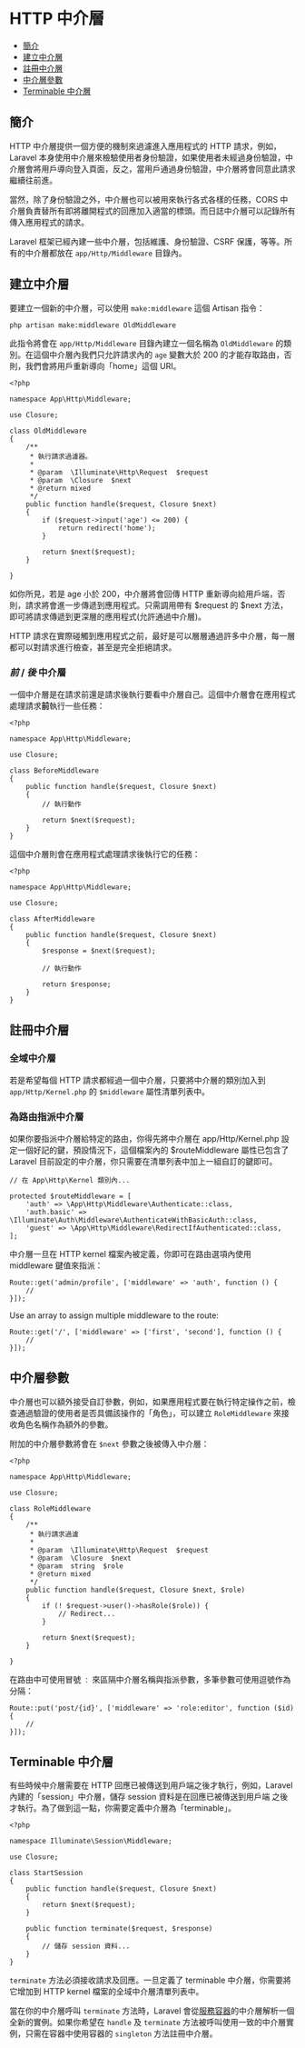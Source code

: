# HTTP 中介層

- [簡介](#introduction)
- [建立中介層](#defining-middleware)
- [註冊中介層](#registering-middleware)
- [中介層參數](#middleware-parameters)
- [Terminable 中介層](#terminable-middleware)

<a name="introduction"></a>
## 簡介

HTTP 中介層提供一個方便的機制來過濾進入應用程式的 HTTP 請求，例如，Laravel 本身使用中介層來檢驗使用者身份驗證，如果使用者未經過身份驗證，中介層會將用戶導向登入頁面，反之，當用戶通過身份驗證，中介層將會同意此請求繼續往前進。

當然，除了身份驗證之外，中介層也可以被用來執行各式各樣的任務，CORS 中介層負責替所有即將離開程式的回應加入適當的標頭。而日誌中介層可以記錄所有傳入應用程式的請求。

Laravel 框架已經內建一些中介層，包括維護、身份驗證、CSRF 保護，等等。所有的中介層都放在 `app/Http/Middleware` 目錄內。

<a name="defining-middleware"></a>
## 建立中介層

要建立一個新的中介層，可以使用 `make:middleware` 這個 Artisan 指令：

    php artisan make:middleware OldMiddleware

此指令將會在 `app/Http/Middleware` 目錄內建立一個名稱為 `OldMiddleware` 的類別。在這個中介層內我們只允許請求內的 `age` 變數大於 200 的才能存取路由，否則，我們會將用戶重新導向「home」這個 URI。

    <?php

    namespace App\Http\Middleware;

    use Closure;

    class OldMiddleware
    {
        /**
         * 執行請求過濾器。
         *
         * @param  \Illuminate\Http\Request  $request
         * @param  \Closure  $next
         * @return mixed
         */
        public function handle($request, Closure $next)
        {
            if ($request->input('age') <= 200) {
                return redirect('home');
            }

            return $next($request);
        }

    }

如你所見，若是 age 小於 200，中介層將會回傳 HTTP 重新導向給用戶端，否則，請求將會進一步傳遞到應用程式。只需調用帶有 $request 的 $next 方法，即可將請求傳遞到更深層的應用程式(允許通過中介層)。

HTTP 請求在實際碰觸到應用程式之前，最好是可以層層通過許多中介層，每一層都可以對請求進行檢查，甚至是完全拒絕請求。

### *前* / *後* 中介層

一個中介層是在請求前還是請求後執行要看中介層自己。這個中介層會在應用程式處理請求**前**執行一些任務：

    <?php

    namespace App\Http\Middleware;

    use Closure;

    class BeforeMiddleware
    {
        public function handle($request, Closure $next)
        {
            // 執行動作

            return $next($request);
        }
    }

這個中介層則會在應用程式處理請求後執行它的任務：

    <?php

    namespace App\Http\Middleware;

    use Closure;

    class AfterMiddleware
    {
        public function handle($request, Closure $next)
        {
            $response = $next($request);

            // 執行動作

            return $response;
        }
    }

<a name="registering-middleware"></a>
## 註冊中介層

### 全域中介層

若是希望每個 HTTP 請求都經過一個中介層，只要將中介層的類別加入到 `app/Http/Kernel.php` 的 `$middleware` 屬性清單列表中。

### 為路由指派中介層

如果你要指派中介層給特定的路由，你得先將中介層在 app/Http/Kernel.php 設定一個好記的鍵，預設情況下，這個檔案內的 $routeMiddleware 屬性已包含了 Laravel 目前設定的中介層，你只需要在清單列表中加上一組自訂的鍵即可。

    // 在 App\Http\Kernel 類別內...

    protected $routeMiddleware = [
        'auth' => \App\Http\Middleware\Authenticate::class,
        'auth.basic' => \Illuminate\Auth\Middleware\AuthenticateWithBasicAuth::class,
        'guest' => \App\Http\Middleware\RedirectIfAuthenticated::class,
    ];

中介層一旦在 HTTP kernel 檔案內被定義，你即可在路由選項內使用 middleware 鍵值來指派：

    Route::get('admin/profile', ['middleware' => 'auth', function () {
        //
    }]);

Use an array to assign multiple middleware to the route:

    Route::get('/', ['middleware' => ['first', 'second'], function () {
        //
    }]);

<a name="middleware-parameters"></a>
## 中介層參數

中介層也可以額外接受自訂參數，例如，如果應用程式要在執行特定操作之前，檢查通過驗證的使用者是否具備該操作的「角色」，可以建立 `RoleMiddleware` 來接收角色名稱作為額外的參數。

附加的中介層參數將會在 `$next` 參數之後被傳入中介層：

    <?php

    namespace App\Http\Middleware;

    use Closure;

    class RoleMiddleware
    {
        /**
         * 執行請求過濾
         *
         * @param  \Illuminate\Http\Request  $request
         * @param  \Closure  $next
         * @param  string  $role
         * @return mixed
         */
        public function handle($request, Closure $next, $role)
        {
            if (! $request->user()->hasRole($role)) {
                // Redirect...
            }

            return $next($request);
        }

    }

在路由中可使用冒號 `：` 來區隔中介層名稱與指派參數，多筆參數可使用逗號作為分隔：

    Route::put('post/{id}', ['middleware' => 'role:editor', function ($id) {
        //
    }]);

<a name="terminable-middleware"></a>
## Terminable 中介層

有些時候中介層需要在 HTTP 回應已被傳送到用戶端之後才執行，例如，Laravel 內建的「session」中介層，儲存 session 資料是在回應已被傳送到用戶端 之後 才執行。為了做到這一點，你需要定義中介層為「terminable」。

    <?php

    namespace Illuminate\Session\Middleware;

    use Closure;

    class StartSession
    {
        public function handle($request, Closure $next)
        {
            return $next($request);
        }

        public function terminate($request, $response)
        {
            // 儲存 session 資料...
        }
    }

`terminate` 方法必須接收請求及回應。一旦定義了 terminable 中介層，你需要將它增加到 HTTP kernel 檔案的全域中介層清單列表中。

當在你的中介層呼叫 `terminate` 方法時，Laravel 會從[服務容器](/docs/{{version}}/container)的中介層解析一個全新的實例。如果你希望在 `handle` 及 `terminate` 方法被呼叫使用一致的中介層實例，只需在容器中使用容器的 `singleton` 方法註冊中介層。
